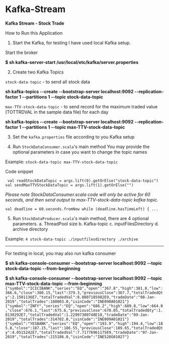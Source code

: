 # Kafka-Stream
**Kafka Stream - Stock Trade**


How to Run this Application

1) Start the Kafka, for testing I have used local Kafka setup.

Start the broker 

**$ sh kafka-server-start /usr/local/etc/kafka/server.properties**


2) Create two Kafka Topics

`stock-data-topic` - to send all stock data

**sh kafka-topics --create --bootstrap-server localhost:9092 --replication-factor 1 --partitions 1 --topic stock-data-topic**


`max-TTV-stock-data-topic` - to send record for the maximum traded value (TOTTRDVAL in the sample data file) for each day

**sh kafka-topics --create --bootstrap-server localhost:9092 --replication-factor 1 --partitions 1 --topic max-TTV-stock-data-topic**


3) Set the `kafka.properties` file according to you Kafka setup


4) Run `StockDataConsumer.scala`'s main method
You may provide the optional parameters in case you want to change the topic names

Example: `stock-data-topic max-TTV-stock-data-topic`


Code snippet

` val readStockDataTopic = args.lift(0).getOrElse("stock-data-topic")
 val sendMaxTTVStockDataTopic = args.lift(1).getOrElse("")`
    
    

_Please note StockDataConsumer.scala code will only be active for 60 seconds, and then send output to max-TTV-stock-data-topic kafka topic._
    
`val deadline = 60.seconds.fromNow
while (deadline.hasTimeLeft) { ...`



5) Run `StockDataProducer.scala`'s main method, there are 4 optional parameters.
a. ThreadPool size
b. Kafka-topic
c. inputFilesDirectory
d. archive directory

Example: `4 stock-data-topic ./inputfilesdirectory ./archive`



-------
For testing in local, you may also run kafka consumer 

**$ sh kafka-console-consumer --bootstrap-server localhost:9092 --topic stock-data-topic --from-beginning**


**$ sh kafka-console-consumer --bootstrap-server localhost:9092 --topic max-TTV-stock-data-topic --from-beginning**
`{"symbol":"ICICIBANK","series":"EQ","open":"367.8","high":381.8,"low":366.6,"close":380.15,"last":379.3,"previousClose":367.7,"totalTradedQty":2.1501136E7,"totalTradedVal":8.0807185982E9,"tradeDate":"08-Jan-2019","totalTrades":180003.0,"isinCode":"INE090A01021"}
{"symbol":"INFY","series":"EQ","open":"686.2","high":689.8,"low":664.0,"close":676.1,"last":675.6,"previousClose":670.05,"totalTradedQty":1.8130292E7,"totalTradedVal":1.22997380748E10,"tradeDate":"09-Jan-2019","totalTrades":314702.0,"isinCode":"INE009A01021"}
{"symbol":"YESBANK","series":"EQ","open":"193.9","high":194.4,"low":185.8,"close":187.15,"last":186.55,"previousClose":189.65,"totalTradedQty":4.0515242E7,"totalTradedVal":7.71776961175E9,"tradeDate":"07-Jan-2019","totalTrades":215186.0,"isinCode":"INE528G01027"}
`
